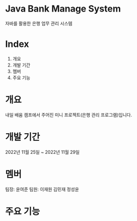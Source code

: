 # Java Bank Manage System
자바를 활용한 은행 업무 관리 시스템

# Index
1. 개요
2. 개발 기간
3. 멤버
4. 주요 기능

# 개요
내일 배움 캠프에서 주어진 미니 프로젝트(은행 관리 프로그램)입니다.

# 개발 기간
2022년 11월 25일 ~ 2022년 11월 29일

# 멤버
팀장: 윤여준
팀원: 이재원 김민재 정성윤

# 주요 기능
